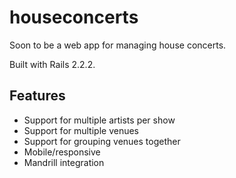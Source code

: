 # houseconcerts

Soon to be a web app for managing house concerts. 

Built with Rails 2.2.2.

## Features
* Support for multiple artists per show
* Support for multiple venues
* Support for grouping venues together
* Mobile/responsive
* Mandrill integration
